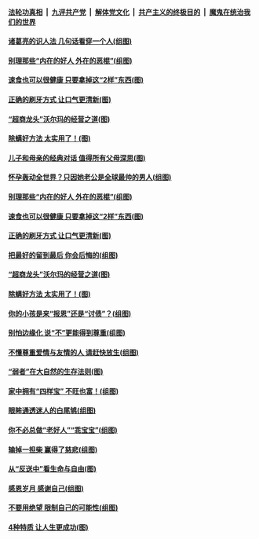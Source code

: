 ####  [法轮功真相](../../../../basic/blob/master/README.md?t=09040526) &nbsp;|&nbsp; [九评共产党](../../../../9ping.md/blob/master/README.md?t=09040526) &nbsp;|&nbsp; [解体党文化](../../../../jtdwh.md/blob/master/README.md?t=09040526)  &nbsp;|&nbsp; [共产主义的终极目的](../../../../gczydzjmd.md/blob/master/README.md?t=09040526) &nbsp;|&nbsp; [魔鬼在统治我们的世界](../../../../mgztzwmdsj.md/blob/master/README.md?t=09040526) 

#### [诸葛亮的识人法 几句话看穿一个人(组图)](../pages/p8/906117.md?t=09040526) 

#### [别理那些“内在的好人 外在的恶棍”(组图)](../pages/p8/906036.md?t=09040526) 

#### [速食也可以很健康 只要拿掉这“2样”东西(图)](../pages/p8/906033.md?t=09040526) 

#### [正确的刷牙方式 让口气更清新(图)](../pages/p8/905419.md?t=09040526) 

#### [“超商龙头”沃尔玛的经营之道(图)](../pages/p8/905459.md?t=09040526) 

#### [除螨好方法 太实用了！(图)](../pages/p8/905793.md?t=09040526) 

#### [儿子和母亲的经典对话 值得所有父母深思(图)](../pages/p8/906077.md?t=09040526) 

#### [怀孕轰动全世界？只因她老公是全球最帅的男人(组图)](../pages/p8/905235.md?t=09040526) 

#### [别理那些“内在的好人 外在的恶棍”(组图)](../pages/p8/906036.md?t=09040526) 

#### [速食也可以很健康 只要拿掉这“2样”东西(图)](../pages/p8/906033.md?t=09040526) 

#### [正确的刷牙方式 让口气更清新(图)](../pages/p8/905419.md?t=09040526) 

#### [把最好的留到最后 你会后悔的(组图)](../pages/p8/905413.md?t=09040526) 

#### [“超商龙头”沃尔玛的经营之道(图)](../pages/p8/905459.md?t=09040526) 

#### [除螨好方法 太实用了！(图)](../pages/p8/905793.md?t=09040526) 

#### [你的小孩是来“报恩”还是“讨债”？(组图)](../pages/p8/905242.md?t=09040526) 

#### [别怕边缘化 说“不”更能得到尊重(组图)](../pages/p8/905729.md?t=09040526) 

#### [不懂尊重爱情与友情的人 请赶快放生(组图)](../pages/p8/905758.md?t=09040526) 

#### [“弱者”在大自然的生存法则(图)](../pages/p8/905465.md?t=09040526) 

#### [家中拥有“四样宝” 不旺也富！(组图)](../pages/p8/905766.md?t=09040526) 

#### [眼眸通透迷人的白尾鸲(组图)](../pages/p8/905742.md?t=09040526) 

#### [你不必总做“老好人”“乖宝宝”(组图)](../pages/p8/905417.md?t=09040526) 

#### [输掉一担柴 赢得了慈悲(组图)](../pages/p8/905528.md?t=09040526) 

#### [从“反送中”看生命与自由(图)](../pages/p8/905218.md?t=09040526) 

#### [感恩岁月 感谢自己(组图)](../pages/p8/905639.md?t=09040526) 

#### [不要用绝望 限制自己的可能性(组图)](../pages/p8/905416.md?t=09040526) 

#### [4种特质 让人生更成功(图)](../pages/p8/905421.md?t=09040526) 

